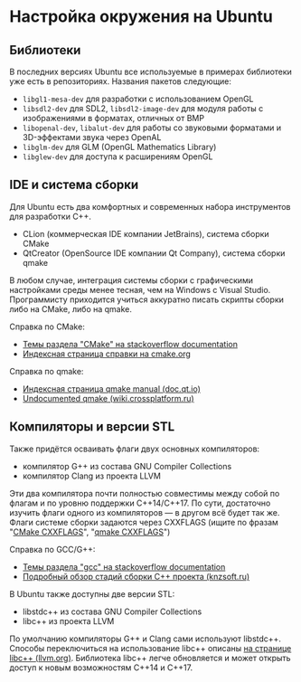# Настройка окружения на Ubuntu

## Библиотеки

В последних версиях Ubuntu все используемые в примерах библиотеки уже есть в репозиториях. Названия пакетов следующие:

- `libgl1-mesa-dev` для разработки с использованием OpenGL
- `libsdl2-dev` для SDL2, `libsdl2-image-dev` для модуля работы с изображениями в форматах, отличных от BMP
- `libopenal-dev`, `libalut-dev` для работы со звуковыми форматами и 3D-эффектами звука через OpenAL
- `libglm-dev` для GLM (OpenGL Mathematics Library)
- `libglew-dev` для доступа к расширениям OpenGL

## IDE и система сборки

Для Ubuntu есть два комфортных и современных набора инструментов для разработки C++.

- CLion (коммерческая IDE компании JetBrains), система сборки CMake
- QtCreator (OpenSource IDE компании Qt Company), система сборки qmake

В любом случае, интеграция системы сборки с графическими настройками среды менее тесная, чем на Windows с Visual Studio. Программисту приходится учиться аккуратно писать скрипты сборки либо на CMake, либо на qmake.

Справка по CMake:

- [Темы раздела "CMake" на stackoverflow documentation](http://stackoverflow.com/documentation/cmake/topics)
- [Индексная страница справки на cmake.org](https://cmake.org/cmake/help/v3.0/)

Справка по qmake:

- [Индексная страница qmake manual (doc.qt.io)](http://doc.qt.io/qt-5/qmake-manual.html)
- [Undocumented qmake (wiki.crossplatform.ru)](http://www.wiki.crossplatform.ru/index.php/Undocumented_qmake)

## Компиляторы и версии STL

Также придётся осваивать флаги двух основных компиляторов:

- компилятор G++ из состава GNU Compiler Collections
- компилятор Clang из проекта LLVM

Эти два компилятора почти полностью совместимы между собой по флагам и по уровню поддержки C++14/C++17. По сути, достаточно изучить флаги одного из компиляторов &mdash; в другом всё будет так же. Флаги системе сборки задаются через CXXFLAGS (ищите по фразам "[CMake CXXFLAGS](https://www.google.ru/search?q=CMake+CXXFLAGS)", "[qmake CXXFLAGS](https://www.google.ru/search?q=qmake+CXXFLAGS)")

Справка по GCC/G++:

- [Темы раздела "gcc" на stackoverflow documentation](http://stackoverflow.com/documentation/gcc/topics)
- [Подробный обзор стадий сборки C++ проекта (knzsoft.ru)](http://knzsoft.ru/cpp-bgr-ls1/)

В Ubuntu также доступны две версии STL:

- libstdc++ из состава GNU Compiler Collections
- libc++ из проекта LLVM

По умолчанию компиляторы G++ и Clang сами используют libstdc++. Способы переключиться на использование libc++ описаны [на странице libc++ (llvm.org)](http://libcxx.llvm.org/). Библиотека libc++ легче обновляется и может открыть доступ к новым возможностям C++14 и C++17.
